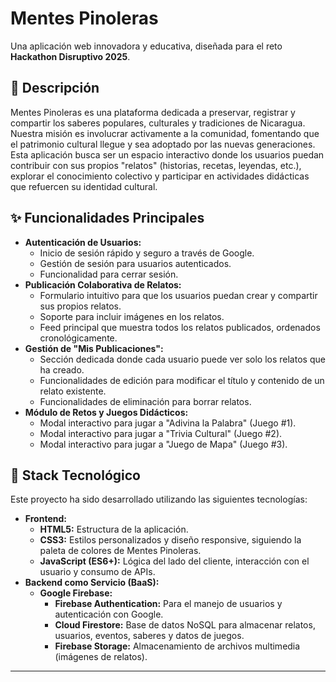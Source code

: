 # Mentes Pinoleras
Una aplicación web innovadora y educativa, diseñada para el reto **Hackathon Disruptivo 2025**.

## 📝 Descripción
Mentes Pinoleras es una plataforma dedicada a preservar, registrar y compartir los saberes populares, culturales y tradiciones de Nicaragua. Nuestra misión es involucrar activamente a la comunidad, fomentando que el patrimonio cultural llegue y sea adoptado por las nuevas generaciones.
Esta aplicación busca ser un espacio interactivo donde los usuarios puedan contribuir con sus propios "relatos" (historias, recetas, leyendas, etc.), explorar el conocimiento colectivo y participar en actividades didácticas que refuercen su identidad cultural.

## ✨ Funcionalidades Principales
* **Autenticación de Usuarios:**
    * Inicio de sesión rápido y seguro a través de Google.
    * Gestión de sesión para usuarios autenticados.
    * Funcionalidad para cerrar sesión.
* **Publicación Colaborativa de Relatos:**
    * Formulario intuitivo para que los usuarios puedan crear y compartir sus propios relatos.
    * Soporte para incluir imágenes en los relatos.
    * Feed principal que muestra todos los relatos publicados, ordenados cronológicamente.
* **Gestión de "Mis Publicaciones":**
    * Sección dedicada donde cada usuario puede ver solo los relatos que ha creado.
    * Funcionalidades de edición para modificar el título y contenido de un relato existente.
    * Funcionalidades de eliminación para borrar relatos.
* **Módulo de Retos y Juegos Didácticos:**
    * Modal interactivo para jugar a "Adivina la Palabra" (Juego #1).
    * Modal interactivo para jugar a "Trivia Cultural" (Juego #2).
    * Modal interactivo para jugar a "Juego de Mapa" (Juego #3).

## 🚀 Stack Tecnológico
Este proyecto ha sido desarrollado utilizando las siguientes tecnologías:

* **Frontend:**
    * **HTML5:** Estructura de la aplicación.
    * **CSS3:** Estilos personalizados y diseño responsive, siguiendo la paleta de colores de Mentes Pinoleras.
    * **JavaScript (ES6+):** Lógica del lado del cliente, interacción con el usuario y consumo de APIs.
* **Backend como Servicio (BaaS):**
    * **Google Firebase:**
        * **Firebase Authentication:** Para el manejo de usuarios y autenticación con Google.
        * **Cloud Firestore:** Base de datos NoSQL para almacenar relatos, usuarios, eventos, saberes y datos de juegos.
        * **Firebase Storage:** Almacenamiento de archivos multimedia (imágenes de relatos).

---
